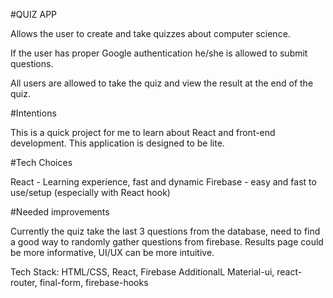 #QUIZ APP

Allows the user to create and take quizzes about computer science.

If the user has proper Google authentication he/she is allowed to submit questions.

All users are allowed to take the quiz and view the result at the end of the quiz.

#Intentions 

This is a quick project for me to learn about React and front-end development.
This application is designed to be lite.

#Tech Choices

React - Learning experience, fast and dynamic
Firebase - easy and fast to use/setup (especially with React hook)

#Needed improvements

Currently the quiz take the last 3 questions from the database, need to find a good way to randomly gather questions from firebase.
Results page could be more informative, UI/UX can be more intuitive.

Tech Stack: HTML/CSS, React, Firebase
AdditionalL Material-ui, react-router, final-form, firebase-hooks

